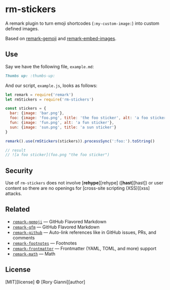 # rm-stickers

A remark plugin to turn emoji shortcodes (`:my-custom-image:`) into
custom defined images.

Based on [remark-gemoji](https://github.com/remarkjs/remark-gemoji)
and [remark-embed-images](https://github.com/remarkjs/remark-embed-images).

## Use

Say we have the following file, `example.md`:

```markdown
Thumbs up: :thumbs-up:
```

And our script, `example.js`, looks as follows:

```js
let remark = require('remark')
let rmStickers = require('rm-stickers')

const stickers = {
  bar: {image: 'bar.png'},
  foo: {image: 'foo.png', title: 'the foo sticker', alt: 'a foo sticker'},
  fun: {image: 'fun.png', alt: 'a fun sticker'},
  sun: {image: 'sun.png', title: 'a sun sticker'}
}

remark().use(rmStickers(stickers)).processSync(':foo:').toString()

// result
// ![a foo sticker](foo.png "the foo sticker")
```

## Security

Use of `rm-stickers` does not involve \[**rehype**]\[rehype]
(\[**hast**]\[hast]) or user content so there are no openings for
\[cross-site scripting (XSS)]\[xss] attacks.

## Related

*   [`remark-gemoji`](https://github.com/remarkjs/remark-gemoji)
    — GitHub Flavored Markdown
*   [`remark-gfm`](https://github.com/remarkjs/remark-gfm)
    — GitHub Flavored Markdown
*   [`remark-github`](https://github.com/remarkjs/remark-github)
    — Auto-link references like in GitHub issues, PRs, and comments
*   [`remark-footnotes`](https://github.com/remarkjs/remark-footnotes)
    — Footnotes
*   [`remark-frontmatter`](https://github.com/remarkjs/remark-frontmatter)
    — Frontmatter (YAML, TOML, and more) support
*   [`remark-math`](https://github.com/remarkjs/remark-math)
    — Math

## License

\[MIT]\[license] © \[Rory Gianni]\[author]
